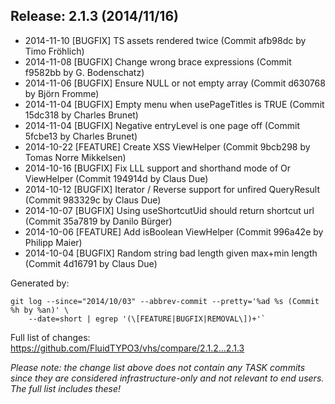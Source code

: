 ## Release: 2.1.3 (2014/11/16)

* 2014-11-10 [BUGFIX] TS assets rendered twice (Commit afb98dc by Timo Fröhlich)
* 2014-11-08 [BUGFIX] Change wrong brace expressions (Commit f9582bb by G. Bodenschatz)
* 2014-11-06 [BUGFIX] Ensure NULL or not empty array (Commit d630768 by Björn Fromme)
* 2014-11-04 [BUGFIX] Empty menu when usePageTitles is TRUE (Commit 15dc318 by Charles Brunet)
* 2014-11-04 [BUGFIX] Negative entryLevel is one page off (Commit 5fcbe13 by Charles Brunet)
* 2014-10-22 [FEATURE] Create XSS ViewHelper (Commit 9bcb298 by Tomas Norre Mikkelsen)
* 2014-10-16 [BUGFIX] Fix LLL support and shorthand mode of Or ViewHelper (Commit 194914d by Claus Due)
* 2014-10-12 [BUGFIX] Iterator / Reverse support for unfired QueryResult (Commit 983329c by Claus Due)
* 2014-10-07 [BUGFIX] Using useShortcutUid should return shortcut url (Commit 35a7819 by Danilo Bürger)
* 2014-10-06 [FEATURE] Add isBoolean ViewHelper (Commit 996a42e by Philipp Maier)
* 2014-10-04 [BUGFIX] Random string bad length given max+min length (Commit 4d16791 by Claus Due)

Generated by:

```
git log --since="2014/10/03" --abbrev-commit --pretty='%ad %s (Commit %h by %an)' \
    --date=short | egrep '(\[FEATURE|BUGFIX|REMOVAL\])+'`
```

Full list of changes: https://github.com/FluidTYPO3/vhs/compare/2.1.2...2.1.3

*Please note: the change list above does not contain any TASK commits since they are considered 
infrastructure-only and not relevant to end users. The full list includes these!*

